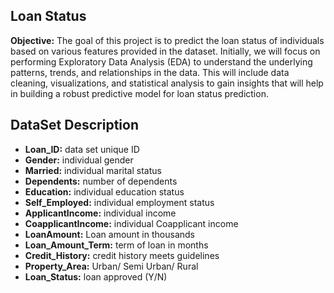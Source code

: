 ## Loan Status

**Objective:** The goal of this project is to predict the loan status of individuals based on various features provided in the dataset. Initially, we will focus on performing Exploratory Data Analysis (EDA) to understand the underlying patterns, trends, and relationships in the data. This will include data cleaning, visualizations, and statistical analysis to gain insights that will help in building a robust predictive model for loan status prediction.

## DataSet Description

- **Loan_ID:** data set unique ID <br>
- **Gender:** individual gender<br>
- **Married:** individual marital status<br>
- **Dependents:** number of dependents<br>
- **Education:** individual education status<br>
- **Self_Employed:** individual employment status<br>
- **ApplicantIncome:** individual income<br>
- **CoapplicantIncome:** individual Coapplicant income<br>
- **LoanAmount:** Loan amount in thousands<br>
- **Loan_Amount_Term:** term of loan in months<br>
- **Credit_History:** credit history meets guidelines<br>
- **Property_Area:** Urban/ Semi Urban/ Rural<br>
- **Loan_Status:** loan approved (Y/N)<br>

